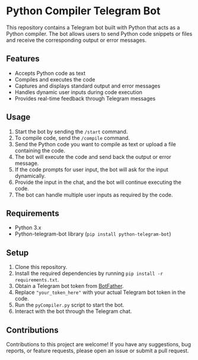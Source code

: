 # Python Compiler Telegram Bot

This repository contains a Telegram bot built with Python that acts as a Python compiler. 
The bot allows users to send Python code snippets or files and receive the corresponding output or error messages.

## Features

- Accepts Python code as text
- Compiles and executes the code
- Captures and displays standard output and error messages
- Handles dynamic user inputs during code execution
- Provides real-time feedback through Telegram messages

## Usage

1. Start the bot by sending the `/start` command.
2. To compile code, send the `/compile` command.
3. Send the Python code you want to compile as text or upload a file containing the code.
4. The bot will execute the code and send back the output or error message.
5. If the code prompts for user input, the bot will ask for the input dynamically.
6. Provide the input in the chat, and the bot will continue executing the code.
7. The bot can handle multiple user inputs as required by the code.

## Requirements

- Python 3.x
- Python-telegram-bot library (`pip install python-telegram-bot`)

## Setup

1. Clone this repository.
2. Install the required dependencies by running `pip install -r requirements.txt`.
3. Obtain a Telegram bot token from [BotFather](https://core.telegram.org/bots#3-how-do-i-create-a-bot).
4. Replace `"your_token_here"` with your actual Telegram bot token in the code.
5. Run the `pyCompiler.py` script to start the bot.
6. Interact with the bot through the Telegram chat.

## Contributions

Contributions to this project are welcome! If you have any suggestions, bug reports, or feature requests, please open an issue or submit a pull request.
